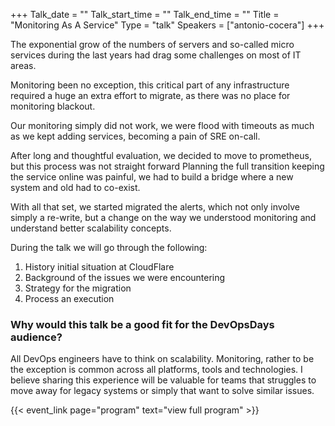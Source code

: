+++
Talk_date = ""
Talk_start_time = ""
Talk_end_time = ""
Title = "Monitoring As A Service"
Type = "talk"
Speakers = ["antonio-cocera"]
+++

The exponential grow of the numbers of servers and so-called micro services during the last years had drag some challenges on most of IT areas.

Monitoring been no exception, this critical part of any infrastructure required a huge an extra effort to migrate, as there was no place for monitoring blackout.

Our monitoring simply did not work, we were flood with timeouts as much as we kept adding services, becoming a pain of SRE on-call.

After long and thoughtful evaluation, we decided to move to prometheus, but this process was not straight forward Planning the full transition keeping the service online was painful, we had to build a bridge where a new system and old had to co-exist.

With all that set, we started migrated the alerts, which not only involve simply a re-write, but a change on the way we understood monitoring and understand better scalability concepts.

During the talk we will go through the following:

1) History initial situation at CloudFlare
2) Background of the issues we were encountering
3) Strategy for the migration
4) Process an execution

### Why would this talk be a good fit for the DevOpsDays audience?

All DevOps engineers have to think on scalability. Monitoring, rather to be the exception is common across all platforms, tools and technologies. I believe sharing this experience will be valuable for teams that struggles to move away for legacy systems or simply that want to solve similar issues.

{{< event_link page="program" text="view full program" >}}
